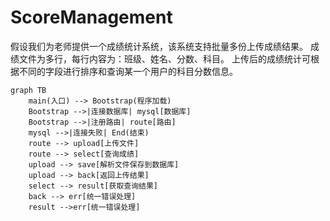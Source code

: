# ScoreManagement

假设我们为老师提供一个成绩统计系统，该系统支持批量多份上传成绩结果。
成绩文件为多行，每行内容为：班级、姓名、分数、科目。
上传后的成绩统计可根据不同的字段进行排序和查询某一个用户的科目分数信息。


```mermaid
graph TB
	main(入口) --> Bootstrap(程序加载)
    Bootstrap -->|连接数据库| mysql[数据库]
    Bootstrap -->|注册路由| route[路由]
    mysql -->|连接失败| End(结束)
    route --> upload[上传文件]
    route --> select[查询成绩]
    upload --> save[解析文件保存到数据库]
    upload --> back[返回上传结果]
    select --> result[获取查询结果]
    back --> err[统一错误处理]
    result -->err[统一错误处理]
```

